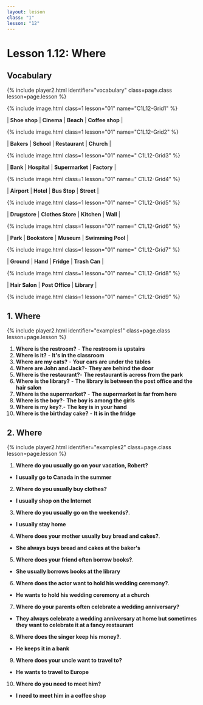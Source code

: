 ```yaml
---
layout: lesson
class: "1"
lesson: "12"
---
```



# Lesson 1.12: Where 

## Vocabulary 
{% include player2.html identifier="vocabulary" class=page.class lesson=page.lesson %}

{% include image.html class=1 lesson="01" name="C1L12-Grid1" %}

| **Shoe shop** | **Cinema** | **Beach** | **Coffee shop** |   

{% include image.html class=1 lesson="01" name="C1L12-Grid2" %}

| **Bakers** | **School** | **Restaurant** | **Church** | 

{% include image.html class=1 lesson="01" name=" C1L12-Grid3" %}

| **Bank** | **Hospital** | **Supermarket** | **Factory** | 

{% include image.html class=1 lesson="01" name=" C1L12-Grid4" %}

| **Airport** | **Hotel** | **Bus Stop** | **Street** |

{% include image.html class=1 lesson="01" name=" C1L12-Grid5" %}

| **Drugstore** | **Clothes Store** | **Kitchen** | **Wall** |

{% include image.html class=1 lesson="01" name=" C1L12-Grid6" %}

| **Park** | **Bookstore** | **Museum** | **Swimming Pool** |

{% include image.html class=1 lesson="01" name=" C1L12-Grid7" %}

| **Ground** | **Hand** | **Fridge** | **Trash Can** |

{% include image.html class=1 lesson="01" name=" C1L12-Grid8" %}

| **Hair Salon** | **Post Office** | **Library** |

{% include image.html class=1 lesson="01" name=" C1L12-Grid9" %}





## 1. Where 
{% include player2.html identifier="examples1" class=page.class lesson=page.lesson %}


1.  **Where is the restroom?** - **The restroom is upstairs** 
2.  **Where is it?** - **It's in the classroom**
3.  **Where are my cats?** - **Your cars are under the tables**
4.  **Where are John and Jack?**- **They are behind the door**
5.  **Where is the restaurant?**- **The restaurant is across from the park**
6.  **Where is the library?** - **The library is between the post office and the hair salon**
7.  **Where is the supermarket?** - **The supermarket is far from here**
8.  **Where is the boy?**- **The boy is among the girls**
9.  **Where is my key?**.- **The key is in your hand**
10.  **Where is the birthday cake?** - **It is in the fridge**


## 2. Where 
{% include player2.html identifier="examples2" class=page.class lesson=page.lesson %}

1. **Where do you usually go on your vacation, Robert?**
- **I usually go to Canada in the summer**
2. **Where do you usually buy clothes?**
- **I usually shop on the Internet**
3. **Where do you usually go on the weekends?**.
- **I usually stay home**
4. **Where does your mother usually buy bread and cakes?**.
- **She always buys bread and cakes at the baker's**
5. **Where does your friend often borrow books?**.
- **She usually borrows books at the library**
6. **Where does the actor want to hold his wedding ceremony?**.
- **He wants to hold his wedding ceremony at a church**
7. **Where do your parents often celebrate a wedding anniversary?**
- **They always celebrate a wedding anniversary at home but sometimes they want to celebrate it at a fancy restaurant**
8. **Where does the singer keep his money?**.
- **He keeps it in a bank**
9. **Where does your uncle want to travel to?**
- **He wants to travel to Europe**
10. **Where do you need to meet him?**
- **I need to meet him in a coffee shop**


